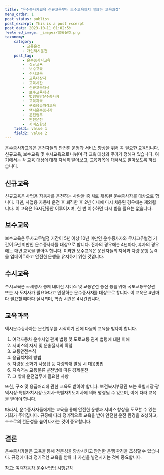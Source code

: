 ```yaml
---
title: "운수종사자교육 신규교육부터 보수교육까지 필요한 교육과정"
menu_order: 1
post_status: publish
post_excerpt: This is a post excerpt
post_date: 2023-10-11 01:02:59
featured_image: _images/교통운전.png
taxonomy:
    category:
        - 교통운전
        - 개인택시운전
    post_tag:
        - 운수종사자교육
        -  신규교육
        -  보수교육
        -  수시교육
        -  교육대상자
        -  교육시간
        -  신규교육대상
        -  보수교육대상
        -  법령위반운수종사자
        -  교육과목
        -  구조응급처리교육
        -  택시운수종사자
        -  운전업무
        -  안전운전
        -  서비스향상
    field1: value 1
    field2: value 2
---
```



운수종사자교육은 운전자들의 안전한 운행과 서비스 향상을 위해 꼭 필요한 교육입니다. 신규교육, 보수교육 및 수시교육으로 나뉘며 각 교육 대상과 주기가 정해져 있습니다. 여기에서는 각 교육 대상에 대해 자세히 알아보고, 교육과목에 대해서도 알아보도록 하겠습니다.

## 신규교육
신규교육은 사업용 자동차를 운전하는 사람들 중 새로 채용된 운수종사자를 대상으로 합니다. 다만, 사업용 자동차 운전 후 퇴직한 후 2년 이내에 다시 채용된 경우에는 제외됩니다. 이 교육은 16시간동안 이루어지며, 한 번 이수하면 다시 받을 필요는 없습니다.

## 보수교육
보수교육은 무사고무벌점 기간이 5년 이상 10년 미만인 운수종사자와 무사고무벌점 기간이 5년 미만인 운수종사자를 대상으로 합니다. 전자의 경우에는 4년마다, 후자의 경우에는 매년 교육을 받아야 합니다. 이러한 보수교육은 운전자들의 지식과 차량 운행 능력을 업데이트하고 안전한 운행을 유지하기 위한 것입니다.

## 수시교육
수시교육은 국제행사 등에 대비한 서비스 및 교통안전 증진 등을 위해 국토교통부장관 또는 시·도지사가 필요하다고 인정하는 운수종사자를 대상으로 합니다. 이 교육은 4년마다 필요할 때마다 실시되며, 학습 시간은 4시간입니다.

## 교육과목
택시운수종사자는 운전업무를 시작하기 전에 다음의 교육을 받아야 합니다.

1. 여객자동차 운수사업 관계 법령 및 도로교통 관계 법령에 대한 이해
2. 서비스의 자세 및 운송질서의 확립
3. 교통안전수칙
4. 응급처치의 방법
5. 차량용 소화기 사용법 등 차량화재 발생 시 대응방법
6. 지속가능 교통물류 발전법에 따른 경제운전
7. 그 밖에 운전업무에 필요한 사항

또한, 구조 및 응급처리에 관한 교육도 받아야 합니다. 보건복지부장관 또는 특별시장·광역시장·특별자치시장·도지사·특별자치도지사에 의해 명령될 수 있으며, 이에 따라 교육을 받아야 합니다.

따라서, 운수종사자들에게는 교육을 통해 안전한 운행과 서비스 향상을 도모할 수 있는 기회가 주어집니다. 규정에 따라 정기적으로 교육을 받아 안전한 운전 환경을 조성하고, 스스로의 전문성을 높여 나가는 것이 중요합니다.

## 결론
운수종사자들은 교육을 통해 전문성을 향상시키고 안전한 운행 환경을 조성할 수 있습니다. 규정에 따라 정기적인 교육을 받아 나 자신을 발전시키는 것이 중요합니다.

[참고: 여객자동차 운수사업법 시행규칙](https://www.law.go.kr/%EB%B2%95%EB%A0%B9/%EC%97%AC%EA%B0%9D%EC%9E%90%EB%8F%99%EC%B0%A8%20%EC%9A%B4%EC%88%98%EC%82%AC%EC%97%85%EB%B2%95%20%EC%8B%9C%ED%96%89%EA%B7%9C%EC%B9%99)

